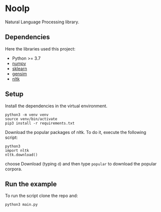 # Noolp
Natural Language Processing library.

## Dependencies
Here the libraries used this project:
- Python >= 3.7
- [numpy](https://pypi.python.org/pypi/numpy) 
- [sklearn](http://scikit-learn.org/stable/install.html)
- [gensim](https://github.com/RaRe-Technologies/gensim)
- [nltk](http://www.nltk.org)


## Setup
Install the dependencies in the virtual environment.
```
python3 -m venv venv
source venv/bin/activate
pip3 install -r requirements.txt
```


Download the popular packages of nltk. To do it, execute the following script:
```
python3
import nltk
nltk.download()
```
choose Download (typing `d`) and then type `popular` to download the popular corpora.


## Run the example 
To run the script clone the repo and:
```
python3 main.py
```

##